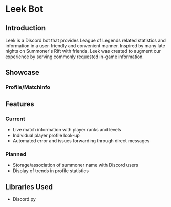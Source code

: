 # Leek Bot
## Introduction
Leek is a Discord bot that provides League of Legends related statistics and information in a user-friendly and convenient manner. Inspired by many late nights on Summoner's Rift with friends, Leek was created to augment our experience by serving commonly requested in-game information.
## Showcase
### Profile/MatchInfo
## Features
### Current
- Live match information with player ranks and levels
- Individual player profile look-up
- Automated error and issues forwarding through direct messages
### Planned
- Storage/association of summoner name with Discord users
- Display of trends in profile statistics

## Libraries Used
- Discord.py